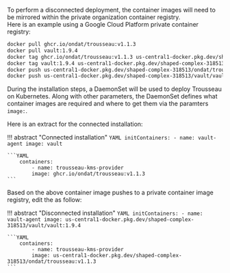
To perform a disconnected deployment, the container images will need to be mirrored within the private organization container registry.  
Here is an example using a Google Cloud Platform private container registry:

```bash
docker pull ghcr.io/ondat/trousseau:v1.1.3
docker pull vault:1.9.4
docker tag ghcr.io/ondat/trousseau:v1.1.3 us-central1-docker.pkg.dev/shaped-complex-318513/ondat/trousseau:v1.1.3
docker tag vault:1.9.4 us-central1-docker.pkg.dev/shaped-complex-318513/vault/vault:1.9.4
docker push us-central1-docker.pkg.dev/shaped-complex-318513/ondat/trousseau:v1.1.3
docker push us-central1-docker.pkg.dev/shaped-complex-318513/vault/vault:1.9.4
```

During the installation steps, a DaemonSet will be used to deploy Trousseau on Kubernetes. Along with other parameters, the DaemonSet defines what container images are required and where to get them via the paramters ```image:```. 

Here is an extract for the connected installation: 

!!! abstract "Connected installation"
    ```YAML
        initContainers:
            - name: vault-agent
            image: vault
    ```

    ```YAML
        containers:
            - name: trousseau-kms-provider
            image: ghcr.io/ondat/trousseau:v1.1.3
    ```

Based on the above container image pushes to a private container image registry, edit the as follow:

!!! abstract "Disconnected installation"
    ```YAML
        initContainers:
            - name: vault-agent
            image: us-central1-docker.pkg.dev/shaped-complex-318513/vault/vault:1.9.4
    ```

    ```YAML
        containers:
            - name: trousseau-kms-provider
            image: us-central1-docker.pkg.dev/shaped-complex-318513/ondat/trousseau:v1.1.3
    ```
    
